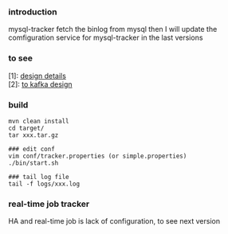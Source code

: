 ### introduction
mysql-tracker fetch the binlog from mysql
then I will update the comfiguration service for mysql-tracker in the last versions
### to see
[1]: [design details](http://blog.csdn.net/hackerwin7/article/details/39896173)  
[2]: [to kafka design](http://blog.csdn.net/hackerwin7/article/details/42713271)  
### build
```
mvn clean install
cd target/
tar xxx.tar.gz

### edit conf
vim conf/tracker.properties (or simple.properties)
./bin/start.sh

### tail log file
tail -f logs/xxx.log
```
### real-time job tracker
HA and real-time job is lack of configuration, to see next version
